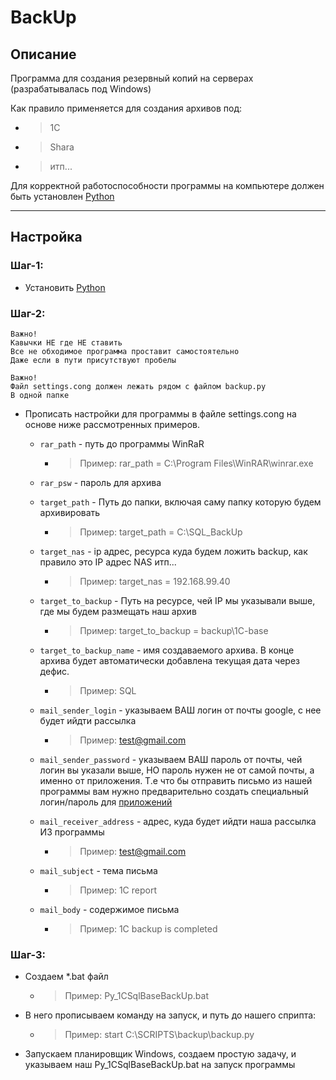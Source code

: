 # BackUp

## Описание
Программа для создания резервный копий на серверах (разрабатывалась под Windows)

Как правило применяется для создания архивов под:
+ > 1C
+ > Shara
+ > итп...

Для корректной работоспособности программы на компьютере должен быть установлен
[Python](https://www.python.org/downloads/)

---

## Настройка

### Шаг-1:
+ Установить [Python](https://www.python.org/downloads/)

### Шаг-2:

```` 
Важно! 
Кавычки НЕ где НЕ ставить
Все не обходимое программа проставит самостоятельно
Даже если в пути присутствуют пробелы
```` 

```` 
Важно! 
Файл settings.cong должен лежать рядом с файлом backup.py
В одной папке
```` 

+ Прописать настройки для программы в файле settings.cong на основе ниже
рассмотренных примеров.
  - `rar_path` - путь до программы WinRaR
    + > Пример: rar_path = C:\Program Files\WinRAR\winrar.exe

  - `rar_psw` - пароль для архива
  - `target_path` - Путь до папки, включая саму папку которую будем архивировать
      + > Пример: target_path = C:\SQL_BackUp
  
  - `target_nas` - ip адрес, ресурса куда будем ложить backup, как правило 
это IP адрес NAS итп...
      + > Пример: target_nas = 192.168.99.40

  - `target_to_backup` - Путь на ресурсе, чей IP мы указывали выше, где мы 
будем размещать наш архив
      + > Пример: target_to_backup = backup\1C-base

  - `target_to_backup_name` - имя создаваемого архива. В конце архива будет 
автоматически добавлена текущая дата через дефис.
      + > Пример: SQL
  
  - `mail_sender_login` - указываем ВАШ логин от почты google, с нее будет 
ийдти рассылка
      + > Пример: test@gmail.com
  - `mail_sender_password` - указываем ВАШ пароль от почты, чей логин вы указали
выше, НО пароль нужен не от самой почты, а именно от приложения.
Т.е что бы отправить письмо из нашей программы вам нужно предварительно создать специальный 
логин/пароль для [приложений](https://support.google.com/accounts/answer/185833?visit_id=638093045649618309-3914306815&p=InvalidSecondFactor&rd=1)
  
  - `mail_receiver_address` - адрес, куда будет ийдти наша рассылка ИЗ программы
    + > Пример: test@gmail.com

  - `mail_subject` - тема письма
    + > Пример: 1C report
  - `mail_body` - содержимое письма
    + > Пример: 1C backup is completed

### Шаг-3:
+ Создаем *.bat файл
    - > Пример: Py_1CSqlBaseBackUp.bat
    
+ В него прописываем команду на запуск, и путь до нашего сприпта: 
    - > Пример: start C:\SCRIPTS\backup\backup.py
   
+ Запускаем планировщик Windows, создаем простую задачу, и указываем 
наш Py_1CSqlBaseBackUp.bat на запуск программы

